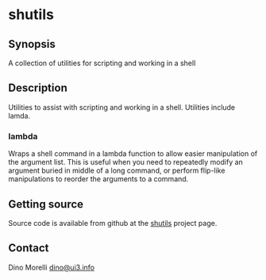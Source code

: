 # shutils


## Synopsis

A collection of utilities for scripting and working in a shell


## Description

Utilities to assist with scripting and working in a shell. Utilities include lamda.

### lambda

Wraps a shell command in a lambda function to allow easier manipulation of the
argument list. This is useful when you need to repeatedly modify an argument
buried in middle of a long command, or perform flip-like manipulations to
reorder the arguments to a command.


## Getting source

Source code is available from github at the [shutils](https://github.com/dino-/shutils) project page.


## Contact

Dino Morelli <dino@ui3.info>
